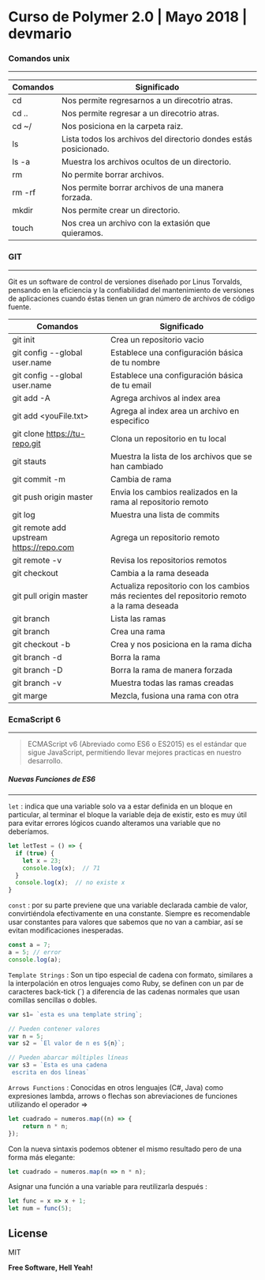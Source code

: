 # Curso de Polymer 2.0 | Mayo 2018 | devmario

### Comandos unix
___
| Comandos | Significado |
| ------ | ------ |
| cd | Nos permite regresarnos a un direcotrio atras. |
| cd .. | Nos permite regresar a un direcotrio atras. |
| cd ~/ | Nos posiciona en la carpeta raiz. |
| ls | Lista todos los archivos del directorio dondes estás posicionado. |
| ls -a | Muestra los archivos ocultos de un directorio. |
| rm | No permite borrar archivos. |
| rm -rf | Nos permite borrar archivos de una manera forzada. |
| mkdir | Nos permite crear un directorio. |
| touch | Nos crea un archivo con la extasión que quieramos. |

### GIT
___
Git es un software de control de versiones diseñado por Linus Torvalds, pensando en la eficiencia y la confiabilidad del mantenimiento de versiones de aplicaciones cuando éstas tienen un gran número de archivos de código fuente.

| Comandos | Significado |
| ------ | ------ |
| git init | Crea un repositorio vacio |
| git config --global user.name <youName> | Establece una configuración básica de tu nombre |
| git config --global user.name <youEmail> | Establece una configuración básica de tu email |
| git add -A | Agrega archivos al index area |
| git add <youFile.txt> | Agrega al index area un archivo en especifico |
| git clone https://tu-repo.git | Clona un repositorio en tu local |
| git stauts | Muestra la lista de los archivos que se han cambiado |
| git commit -m <youMessange> | Cambia de rama |
| git push origin master | Envia los cambios realizados en la rama al repositorio remoto |
| git log | Muestra una lista de commits |
| git remote add upstream https://repo.com | Agrega un repositorio remoto |
| git remote -v | Revisa los repositorios remotos |
| git checkout <youBranch> | Cambia a la rama deseada |
| git pull origin master | Actualiza repositorio con los cambios más recientes del repositorio remoto a la rama deseada |
| git branch | Lista las ramas |
| git branch <nameBranch> | Crea una rama |
| git checkout -b <nameBranch> | Crea y nos posiciona en la rama dicha |
| git branch -d <nameBranch> | Borra la rama |
| git branch -D <nameBranch> | Borra la rama de manera forzada |
| git branch -v | Muestra todas las ramas creadas |
| git marge <nameBranch> |  Mezcla, fusiona una rama con otra |

### EcmaScript 6
___
> ECMAScript v6 (Abreviado como ES6 o ES2015) es el estándar que sigue JavaScript, permitiendo llevar mejores practicas en nuestro desarrollo.

##### Nuevas Funciones de ES6
____
```let``` : indica que una variable solo va a estar definida en un bloque en particular, al terminar el bloque la variable deja de existir, esto es muy útil para evitar errores lógicos cuando alteramos una variable que no deberíamos.
```javascript
let letTest = () => {
  if (true) {
    let x = 23;
    console.log(x);  // 71
  }
  console.log(x);  // no existe x
}
```
```const``` : por su parte previene que una variable declarada cambie de valor, convirtiéndola efectivamente en una constante. Siempre es recomendable usar constantes para valores que sabemos que no van a cambiar, así se evitan modificaciones inesperadas.
```javascript
const a = 7;
a = 5; // error
console.log(a);
```
```Template Strings``` : Son un tipo especial de cadena con formato, similares a la interpolación en otros lenguajes como Ruby, se definen con un par de caracteres back-tick (`) a diferencia de las cadenas normales que usan comillas sencillas o dobles.
```javascript
var s1= `esta es una template string`;

// Pueden contener valores
var n = 5;
var s2 = `El valor de n es ${n}`;

// Pueden abarcar múltiples líneas
var s3 = `Esta es una cadena
 escrita en dos líneas`
```
```Arrows Functions``` : Conocidas en otros lenguajes (C#, Java) como expresiones lambda, arrows o flechas son abreviaciones de funciones utilizando el operador =>
```javascript
let cuadrado = numeros.map((n) => {
    return n * n;
});
```
Con la nueva sintaxis podemos obtener el mismo resultado pero de una forma más elegante:
```javascript
let cuadrado = numeros.map(n => n * n);
```
Asignar una función a una variable para reutilizarla después :
```javascript
let func = x => x + 1;
let num = func(5);
```

License
----

MIT

**Free Software, Hell Yeah!**
